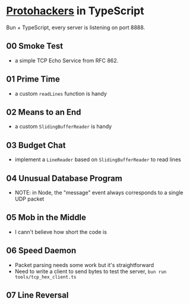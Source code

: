 # [Protohackers](https://protohackers.com/) in TypeScript

Bun + TypeScript, every server is listening on port 8888.

## 00 Smoke Test

- a simple TCP Echo Service from RFC 862.

## 01 Prime Time

- a custom `readLines` function is handy

## 02 Means to an End

- a custom `SlidingBufferReader` is handy

## 03 Budget Chat

- implement a `LineReader` based on `SlidingBufferReader` to read lines

## 04 Unusual Database Program

- NOTE: in Node, the "message" event always corresponds to a single UDP packet

## 05 Mob in the Middle

- I cann't believe how short the code is

## 06 Speed Daemon

- Packet parsing needs some work but it's straightforward
- Need to write a client to send bytes to test the server, `bun run tools/tcp_hex_client.ts`

## 07 Line Reversal
